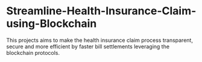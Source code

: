 # Streamline-Health-Insurance-Claim-using-Blockchain
This projects aims to make the health insurance claim process transparent, secure and more efficient by faster bill settlements leveraging the blockchain protocols.
